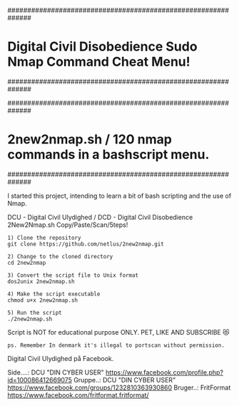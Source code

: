 ##############################################################
#  Digital Civil Disobedience Sudo Nmap Command Cheat Menu!  #
##############################################################

##############################################################
#   2new2nmap.sh / 120 nmap commands in a bashscript menu.   #
##############################################################

I started this project, intending to learn a bit of bash scripting and the use of Nmap.

DCU - Digital Civil Ulydighed / DCD - Digital Civil Disobedience
2New2Nmap.sh
Copy/Paste/Scan/5teps!

    1) Clone the repository
    git clone https://github.com/netlus/2new2nmap.git

    2) Change to the cloned directory
    cd 2new2nmap

    3) Convert the script file to Unix format
    dos2unix 2new2nmap.sh

    4) Make the script executable
    chmod u+x 2new2nmap.sh

    5) Run the script
    ./2new2nmap.sh

Script is NOT for educational purpose ONLY. PET, LIKE AND SUBSCRIBE 😻

    ps. Remember In denmark it's illegal to portscan without permission.

Digital Civil Ulydighed på Facebook.

Side....:   DCU "DIN CYBER USER"    https://www.facebook.com/profile.php?id=100086412669075
Gruppe..:   DCU "DIN CYBER USER"    https://www.facebook.com/groups/1232810363930860
Bruger..:   FritFormat              https://www.facebook.com/fritformat.fritformat/
